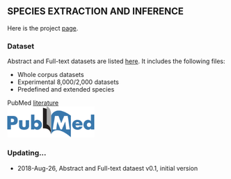 ## SPECIES EXTRACTION AND INFERENCE

Here is the project [page](https://sssgrowth.github.io/ATT_SPECIES/).    

### Dataset

Abstract and Full-text datasets are listed [here](https://drive.google.com/drive/folders/1VIHEbRtPeWo66L6zaEjyv30qizC_fdQB?usp=sharing). It includes the following files:

+ Whole corpus datasets
+ Experimental 8,000/2,000 datasets
+ Predefined and extended species

PubMed [literature](https://www.ncbi.nlm.nih.gov/pubmed/)  
 <img src="./icon/pubmed.png" width="200">

### Updating...

* 2018-Aug-26, Abstract and Full-text dataest v0.1, initial version


